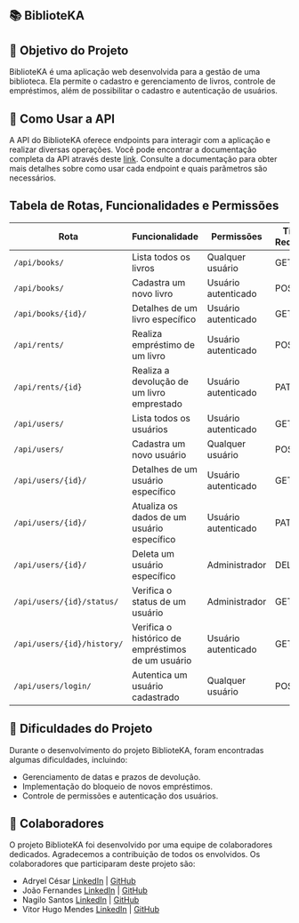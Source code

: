 

## :books: BiblioteKA

## :dart: Objetivo do Projeto
	
BiblioteKA é uma aplicação web desenvolvida para a gestão de uma biblioteca. Ela permite o cadastro e gerenciamento de livros, controle de empréstimos, além de possibilitar o cadastro e autenticação de usuários.

## :rocket: Como Usar a API
	
A API do BiblioteKA oferece endpoints para interagir com a aplicação e realizar diversas operações. Você pode encontrar a documentação completa da API através deste <a href='https://m5-t15-deployfinalproject.onrender.com/api/docs/' target='_blank'>link</a>. Consulte a documentação para obter mais detalhes sobre como usar cada endpoint e quais parâmetros são necessários.


<h2>Tabela de Rotas, Funcionalidades e Permissões</h2>

| Rota                         | Funcionalidade                     | Permissões            | Tipo de Requisição |
|------------------------------|-----------------------------------|-----------------------|-------------------|
| `/api/books/`                | Lista todos os livros            | Qualquer usuário      | GET               |
| `/api/books/`                | Cadastra um novo livro           | Usuário autenticado   | POST              |
| `/api/books/{id}/`           | Detalhes de um livro específico   | Usuário autenticado   | GET               |
| `/api/rents/`                | Realiza empréstimo de um livro   | Usuário autenticado   | POST              |
| `/api/rents/{id}`            | Realiza a devolução de um livro emprestado | Usuário autenticado | PATCH      |
| `/api/users/`                | Lista todos os usuários          | Usuário autenticado   | GET               |
| `/api/users/`                | Cadastra um novo usuário         | Qualquer usuário      | POST              |
| `/api/users/{id}/`           | Detalhes de um usuário específico | Usuário autenticado   | GET               |
| `/api/users/{id}/`           | Atualiza os dados de um usuário específico | Usuário autenticado   | PATCH    |
| `/api/users/{id}/`           | Deleta um usuário específico   | Administrador         | DELETE            |
| `/api/users/{id}/status/`    | Verifica o status de um usuário  | Administrador         | GET               |
| `/api/users/{id}/history/`   | Verifica o histórico de empréstimos de um usuário | Usuário autenticado | GET|
| `/api/users/login/`          | Autentica um usuário cadastrado   | Qualquer usuário      | POST              |


## :wrench: Dificuldades do Projeto

Durante o desenvolvimento do projeto BiblioteKA, foram encontradas algumas dificuldades, incluindo:

- Gerenciamento de datas e prazos de devolução.
- Implementação do bloqueio de novos empréstimos.
- Controle de permissões e autenticação dos usuários.

## :handshake: Colaboradores

O projeto BiblioteKA foi desenvolvido por uma equipe de colaboradores dedicados. Agradecemos a contribuição de todos os envolvidos. Os colaboradores que participaram deste projeto são:
	
- Adryel César <a href="https://www.linkedin.com/in/adryel-bueno">LinkedIn</a> | <a href="https://github.com/adryel01">GitHub</a>
- João Fernandes <a href="https://www.linkedin.com/in/jo%C3%A3o-fernandes-da-silva-neto/">LinkedIn</a> | <a href="https://github.com/ja1rocambole">GitHub</a>
- Nagilo Santos <a href="https://www.linkedin.com/in/nagilo-santos-bb1b93199/">LinkedIn</a> | <a href="https://github.com/nagilosantos">GitHub</a>
- Vitor Hugo Mendes <a href="https://www.linkedin.com/in/vitorhugomendes/">LinkedIn</a> | <a href="https://github.com/vitorhugomendes">GitHub</a>

